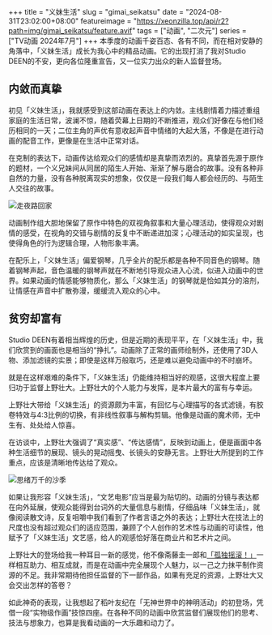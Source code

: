 +++
title = "义妹生活"
slug = "gimai_seikatsu"
date = "2024-08-31T23:02:00+08:00"
featureimage = "https://xeonzilla.top/api/r2?path=img/gimai_seikatsu/feature.avif"
tags = ["动画", "二次元"]
series = ["TV动画 2024年7月"]
+++
本季度的动画千姿百态、各有不同，而在相对安静的角落中，「义妹生活」成长为我心中的精品动画。它的出现打消了我对Studio DEEN的不安，更向各位隆重宣告，又一位实力出众的新人监督登场。

## 内敛而真挚
初见「义妹生活」，我就感受到这部动画在表达上的内敛。主线剧情着力描述重组家庭的生活日常，波澜不惊，随着荧幕上日期的不断推进，观众们好像在与他们经历相同的一天；二位主角的声优有意收起声音中情绪的大起大落，不像是在进行动画的配音工作，更像是在生活中正常对话。

在克制的表达下，动画传达给观众们的感情却是真挚而浓烈的。真挚首先源于原作的题材，一个义兄妹间从同居的陌生人开始、渐渐了解与磨合的故事。没有各种非自然的力量，没有各种脱离现实的想象，仅仅是一段我们每人都会经历的、与陌生人交往的故事。

![走夜路回家](https://xeonzilla.top/api/r2?path=img/gimai_seikatsu/01.avif "走夜路回家")

动画制作组大胆地保留了原作中特色的双视角叙事和大量心理活动，使得观众对剧情的感受，在视角的交错与剧情的反复中不断递进加深；心理活动的如实呈现，也使得角色的行为逻辑合理，人物形象丰满。

在配乐上，「义妹生活」偏爱钢琴，几乎全片的配乐都是各种不同音色的钢琴。随着钢琴声起，音色温暖的钢琴声就在不断地引导观众进入心流，似进入动画中的世界。如果动画的情感能够物质化，那么「义妹生活」的钢琴就是恰如其分的溶剂，让情感在声音中扩散弥漫，缓缓流入观众的心中。

## 贫穷却富有
Studio DEEN有着相当辉煌的历史，但是近期的表现平平，在「义妹生活」中，我们欣赏到的画面也是相当的“挣扎”。动画除了正常的画师绘制外，还使用了3D人物、添加滤镜的实景；即使是这样万般取巧，还是难以避免动画中的不时崩坏。

就是在这样艰难的条件下，「义妹生活」仍能维持相当好的观感，这很大程度上要归功于监督上野壮大。上野壮大的个人能力与发挥，是本片最大的富有与幸运。

上野壮大带给「义妹生活」的资源颇为丰富，有回忆与心理描写的各式滤镜，有胶卷特效与4:3比例的切换，有非线性叙事与解构剪辑。他像是动画的魔术师，无中生有、处处给人惊喜。

在访谈中，上野壮大强调了“真实感”、“传达感情”，反映到动画上，便是画面中各种生活细节的展现、镜头的晃动摇曳、长镜头的安静无言。上野壮大所提到的工作重点，应该是清晰地传达给了观众。

![思绪万千的沙季](https://xeonzilla.top/api/r2?path=img/gimai_seikatsu/02.avif "思绪万千的沙季")

如果让我形容「义妹生活」，“文艺电影”应当是最为贴切的。动画的分镜与表达都在向外延展，使观众能得到台词外的大量信息与剧情，仔细品味「义妹生活」，就像阅读散文诗，反复咀嚼中我们看到了作者言语之外的表达；上野壮大在技法上的尺度也没有超过观众们的适应范围，兼顾了个人创作的艺术性与动画的可读性，他赋予了「义妹生活」文艺感，给人的观感恰好落在商业片和艺术片之间。

上野壮大的登场给我一种耳目一新的感觉，他不像斋藤圭一郎和[「孤独摇滚！」](/post/bocchi_the_rock/)一样相互助力、相互成就，而是在动画中完全展现个人魅力，以一己之力抹平制作资源的不足。我非常期待他担任监督的下一部作品，如果有充足的资源，上野壮大又会交出怎样的答卷？

如此神奇的表现，让我想起了稻叶友纪在「无神世界中的神明活动」的初登场，凭借一段“实物级作画”技惊四座。在各种不同的动画中欣赏监督们展现他们的思考、技法与想象力，也算是我看动画的一大乐趣和动力了。